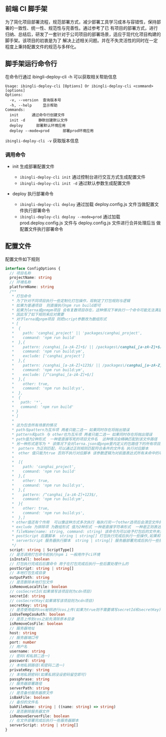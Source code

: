 ## 前端 CI 脚手架

为了简化项目部署流程，规范部署方式，减少部署工具学习成本与容错性，保持部署的一致性、统一性、规范性与完善性。通过参考了已
有项目的部署方式，进行归纳、总结后，研发了一套针对于公司项目的部署场景，适应于现代化项目构建的脚手架。该项目的初衷是为了
解决上述相关问题。并在不失灵活性的同时在一定程度上秉持配置文件的规范与多样化。

## 脚手架运行命令行

在命令行通过 ibingli-deploy-cli -h 可以获取相关帮助信息

```
Usage: ibingli-deploy-cli [Options] Or ibingli-deploy-cli <command> [options]
Options:
  -v, --version  查询版本号
  -h, --help     显示帮助
Commands:
  init      通过命令行创建文件
  init -d      静默创建默认文件
  deploy      部署默认环境应用
  deploy --mode=prod      部署prod环境应用

```

`ibingli-deploy-cli -v` 获取版本信息

### 调用命令

- init 生成部署配置文件

  - `ibingli-deploy-cli init` 通过控制台进行交互方式生成配置文件
  - `ibingli-deploy-cli init -d` 通过默认参数生成配置文件

- deploy 执行部署命令
  - `ibingli-deploy-cli deploy` 通过加载 deploy.config.js 文件当做配置文件执行部署命令
  - `ibingli-deploy-cli deploy --mode=prod` 通过加载 prod.deploy.config.js 文件与 deploy.config.js 文件进行合并处理后当
    做配置文件执行部署命令

## 配置文件

配置文件如下规则

```typescript
interface ConfigOptions {
  // 项目名称
  projectName: string
  // 环境名称
  platformName: string
  /**
   * 打包命令
   * 为了针对不同项目执行一些定制化打包操作，现制定了打包规则与逻辑
   * 如果为普通项目  则直接执行npm run build即可
   * 如果为lerna或pnmpm项目 会有复数项目存在，这种情况下单执行一个命令可能无法满足各种需求
   * 因此写了如下规则来应对需要
   * 对于lerna或pnpm项目 则把script参数改为数组形式
   * [
   *  {
   *    path: 'canghai_project' || 'packages/canghai_project',
   *    command: 'npm run build'
   *  },{
   *    pattern: /canghai_[a-zA-Z]+$/ || /packages\/canghai_[a-zA-Z]+$/,
   *    command: 'npm run build:ym',
   *    exclude: ['canghai_project']
   *  },{
   *    pattern: /canghai_[a-zA-Z]+123$/ || /packages\/canghai_[a-zA-Z]+123$/,
   *    command: 'npm run build:ym',
   *    exclude: [/^canghai_[a-zA-Z]+$/]
   *  },{
   *    other: true,
   *    command: 'npm run build:ys',
   *  },
   *  {
   *   path: '*',
   *   command: 'npm run build'
   * }
   * ]
   *
   * 这为包含所有场景的情况
   * path与pattern为互斥项 两者只能二选一 如果同时存在将抛出错误
   * pattern和path 与 other也为互斥项 两者只能二选一 如果同时存在将抛出错误
   * path值为2种形式  一种是直接写死的项目文件名  这种情况会精确匹配到该文件路径
   * 另一种形式是写为 * 该情况下会对lerna.json或pnpm里内定义的包路径下的所有项目执行相同命令
   *  pattern 为正则匹配，可以通过正则规则匹配符合条件的文件名 执行对应脚本
   *  other 值只能为true 否则不执行对应脚本 该参数逻辑为对前面表达式所有未命中的项执行该操作  可通过exclude再进行排除
   *
   *  [{
   *    path: 'canghai_project',
   *    command: 'npm run build'
   *  },{
   *    other: true,
   *    command: 'npm run build:ys',
   *  },{
   *    pattern: /^canghai_[a-zA-Z]+123$/,
   *    command: 'npm run build:ym',
   *  }{
   *    other: true,
   *    command: 'npm run build:ys',
   *  },]
   * other值还有个作用  可以像这种方式多次执行 每执行完一个other选项后会清空文件的命中列表，方便多次执行的场景
   * exclude 为排除项 为数组形式 值为2种形式 一种是直接字符串形式  一种是正则表达式 如果exclude的值和当前的pattern或path相同也会抛出错误
   * fileName(name: string, command: string) 该命令为可以给予打包后的文件夹重命名，为了避免一个项目多次打包的场景存在 需要对打包后的文件夹重命名
   * postScript 后置脚本  string | string[] 打包执行完成后执行一些操作,如果和 下方的postScript同时存在 则script的postScript优先级更高
   * serverScript 服务器执行脚本  string | string[] 服务器部署完成后执行一些操作,如果和 下方的serverScript同时存在 则script的serverScript优先级更高
   */
  script: string | ScriptType[]
  // 是否调用打包命令前执行npm i 一般用作于ci环境
  isInstall: boolean
  // 打包执行完成后后置命令 用于在打包完成后执行一些后置处理什么的
  postScript: string | string[]
  // 本地打包生成目录
  outputPath: string
  // 是否删除本地打包文件
  isRemoveLocalFile: boolean
  // cosSecretId(如果填写该项目则为cdn项目)
  secretId: string
  // cosSecretKey(如果填写该项目则为cdn项目)
  secretKey: string
  // 是否使用临时cos秘钥进行cos上传(如果为true则不需要填写secretId和secretKey)
  isUseTempCosAuth: boolean
  // 是否上传到cos之前先清除原本目录
  isRemoveCosFile: boolean
  // 服务器地址
  host: string
  // 服务器端口号
  port: number
  // 用户名
  username: string
  // 密码(和私钥二选一)
  password: string
  // 本地私钥路径(和密码二选一)
  privateKey: string
  // 本地私钥密码(如果私钥没设密码留空即可)
  passphrase: string
  // 服务器部署路径
  serverPath: string
  // 是否备份服务器原文件
  isBakFile: boolean
  // 备份的文件名
  bakFileName: string | ((name: string) => string)
  // 是否删除服务器文件
  isRemoveServerFile: boolean
  // 在文件部署完成后执行一些服务器脚本
  serverScript: string | string[]
}
```
